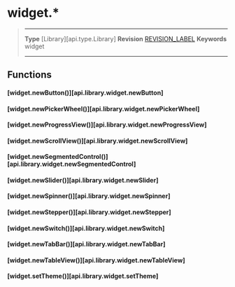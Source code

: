 # widget.*

> --------------------- ------------------------------------------------------------------------------------------
> __Type__              [Library][api.type.Library]
> __Revision__          [REVISION_LABEL](REVISION_URL)
> __Keywords__          widget
> --------------------- ------------------------------------------------------------------------------------------


## Functions

#### [widget.newButton()][api.library.widget.newButton]

#### [widget.newPickerWheel()][api.library.widget.newPickerWheel]

#### [widget.newProgressView()][api.library.widget.newProgressView]

#### [widget.newScrollView()][api.library.widget.newScrollView]

#### [widget.newSegmentedControl()][api.library.widget.newSegmentedControl]

#### [widget.newSlider()][api.library.widget.newSlider]

#### [widget.newSpinner()][api.library.widget.newSpinner]

#### [widget.newStepper()][api.library.widget.newStepper]

#### [widget.newSwitch()][api.library.widget.newSwitch]

#### [widget.newTabBar()][api.library.widget.newTabBar]

#### [widget.newTableView()][api.library.widget.newTableView]

#### [widget.setTheme()][api.library.widget.setTheme]